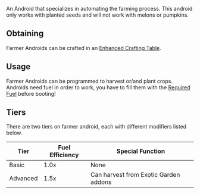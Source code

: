 An Android that specializes in automating the farming process.
This android only works with planted seeds and will not work with melons or pumpkins.

## Obtaining
Farmer Androids can be crafted in an [Enhanced Crafting Table](https://github.com/Slimefun/Slimefun4/wiki/Enhanced-Crafting-Table).

## Usage
Farmer Androids can be programmed to harvest or/and plant crops.
Androids need fuel in order to work, you have to fill them with the [Required Fuel](https://github.com/Slimefun/Slimefun4/wiki/Normal-Androids#power-source) before booting!

## Tiers
There are two tiers on farmer android, each with different modifiers listed below.

| Tier | Fuel Efficiency | Special Function |
| ---- | --------------- | ---------------- |
| Basic | 1.0x | None |
| Advanced | 1.5x | Can harvest from Exotic Garden addons |
